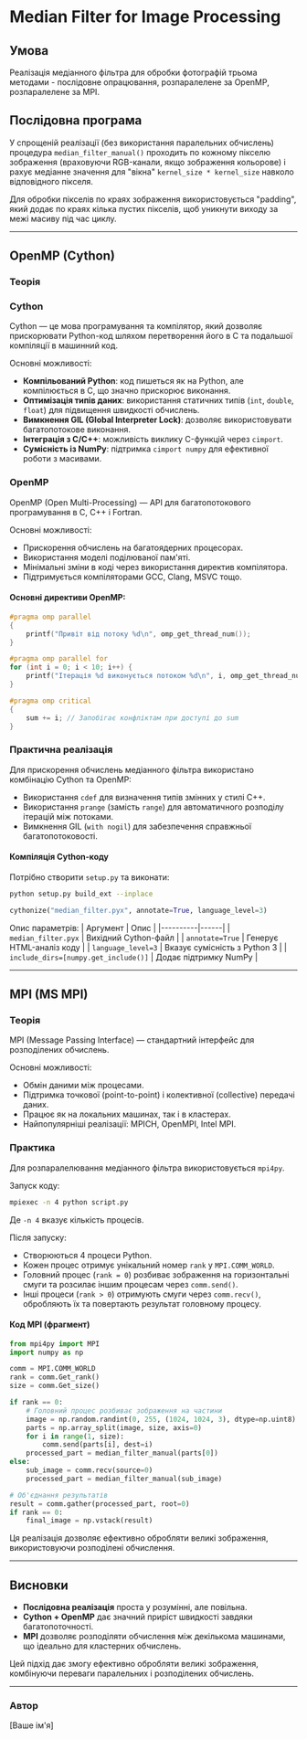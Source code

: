 # Median Filter for Image Processing

## Умова
Реалізація медіанного фільтра для обробки фотографій трьома методами - послідовне опрацювання, розпаралелене за OpenMP, розпаралелене за MPI.

## Послідовна програма

У спрощеній реалізації (без використання паралельних обчислень) процедура `median_filter_manual()` проходить по кожному пікселю зображення (враховуючи RGB-канали, якщо зображення кольорове) і рахує медіанне значення для "вікна" `kernel_size * kernel_size` навколо відповідного пікселя.

Для обробки пікселів по краях зображення використовується "padding", який додає по краях кілька пустих пікселів, щоб уникнути виходу за межі масиву під час циклу.

---
## OpenMP (Cython)

### Теорія

### Cython
Cython — це мова програмування та компілятор, який дозволяє прискорювати Python-код шляхом перетворення його в C та подальшої компіляції в машинний код.

Основні можливості:
- **Компільований Python**: код пишеться як на Python, але компілюється в C, що значно прискорює виконання.
- **Оптимізація типів даних**: використання статичних типів (`int`, `double`, `float`) для підвищення швидкості обчислень.
- **Вимкнення GIL (Global Interpreter Lock)**: дозволяє використовувати багатопотокове виконання.
- **Інтеграція з C/C++**: можливість виклику C-функцій через `cimport`.
- **Сумісність із NumPy**: підтримка `cimport numpy` для ефективної роботи з масивами.

### OpenMP
OpenMP (Open Multi-Processing) — API для багатопотокового програмування в C, C++ і Fortran.

Основні можливості:
- Прискорення обчислень на багатоядерних процесорах.
- Використання моделі поділюваної пам'яті.
- Мінімальні зміни в коді через використання директив компілятора.
- Підтримується компіляторами GCC, Clang, MSVC тощо.

#### Основні директиви OpenMP:
```c
#pragma omp parallel
{
    printf("Привіт від потоку %d\n", omp_get_thread_num());
}
```

```c
#pragma omp parallel for
for (int i = 0; i < 10; i++) {
    printf("Ітерація %d виконується потоком %d\n", i, omp_get_thread_num());
}
```

```c
#pragma omp critical
{
    sum += i; // Запобігає конфліктам при доступі до sum
}
```

### Практична реалізація
Для прискорення обчислень медіанного фільтра використано комбінацію Cython та OpenMP:
- Використання `cdef` для визначення типів змінних у стилі C++.
- Використання `prange` (замість `range`) для автоматичного розподілу ітерацій між потоками.
- Вимкнення GIL (`with nogil`) для забезпечення справжньої багатопотоковості.

#### Компіляція Cython-коду
Потрібно створити `setup.py` та виконати:
```bash
python setup.py build_ext --inplace
```

```python
cythonize("median_filter.pyx", annotate=True, language_level=3)
```

Опис параметрів:
| Аргумент | Опис |
|----------|------|
| `median_filter.pyx` | Вихідний Cython-файл |
| `annotate=True` | Генерує HTML-аналіз коду |
| `language_level=3` | Вказує сумісність з Python 3 |
| `include_dirs=[numpy.get_include()]` | Додає підтримку NumPy |

---
## MPI (MS MPI)

### Теорія
MPI (Message Passing Interface) — стандартний інтерфейс для розподілених обчислень.

Основні можливості:
- Обмін даними між процесами.
- Підтримка точкової (point-to-point) і колективної (collective) передачі даних.
- Працює як на локальних машинах, так і в кластерах.
- Найпопулярніші реалізації: MPICH, OpenMPI, Intel MPI.

### Практика
Для розпаралелювання медіанного фільтра використовується `mpi4py`.

Запуск коду:
```bash
mpiexec -n 4 python script.py
```

Де `-n 4` вказує кількість процесів.

Після запуску:
- Створюються 4 процеси Python.
- Кожен процес отримує унікальний номер `rank` у `MPI.COMM_WORLD`.
- Головний процес (`rank = 0`) розбиває зображення на горизонтальні смуги та розсилає іншим процесам через `comm.send()`.
- Інші процеси (`rank > 0`) отримують смуги через `comm.recv()`, обробляють їх та повертають результат головному процесу.

#### Код MPI (фрагмент)
```python
from mpi4py import MPI
import numpy as np

comm = MPI.COMM_WORLD
rank = comm.Get_rank()
size = comm.Get_size()

if rank == 0:
    # Головний процес розбиває зображення на частини
    image = np.random.randint(0, 255, (1024, 1024, 3), dtype=np.uint8)
    parts = np.array_split(image, size, axis=0)
    for i in range(1, size):
        comm.send(parts[i], dest=i)
    processed_part = median_filter_manual(parts[0])
else:
    sub_image = comm.recv(source=0)
    processed_part = median_filter_manual(sub_image)

# Об'єднання результатів
result = comm.gather(processed_part, root=0)
if rank == 0:
    final_image = np.vstack(result)
```

Ця реалізація дозволяє ефективно обробляти великі зображення, використовуючи розподілені обчислення.

---
## Висновки
- **Послідовна реалізація** проста у розумінні, але повільна.
- **Cython + OpenMP** дає значний приріст швидкості завдяки багатопоточності.
- **MPI** дозволяє розподіляти обчислення між декількома машинами, що ідеально для кластерних обчислень.

Цей підхід дає змогу ефективно обробляти великі зображення, комбінуючи переваги паралельних і розподілених обчислень.

---
### Автор
[Ваше ім'я]

